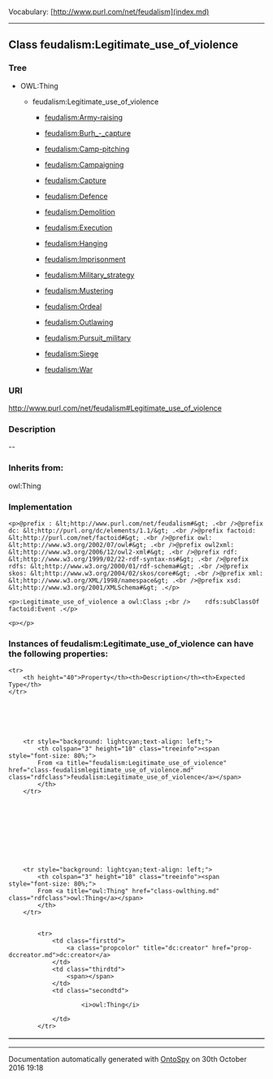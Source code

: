 Vocabulary: [http://www.purl.com/net/feudalism](index.md) 



---	
	




    


## Class feudalism:Legitimate_use_of_violence


### Tree

* OWL:Thing
    * feudalism:Legitimate_use_of_violence


        * [feudalism:Army-raising](class-feudalismarmy-raising.md) 

        * [feudalism:Burh_-_capture](class-feudalismburh_-_capture.md) 

        * [feudalism:Camp-pitching](class-feudalismcamp-pitching.md) 

        * [feudalism:Campaigning](class-feudalismcampaigning.md) 

        * [feudalism:Capture](class-feudalismcapture.md) 

        * [feudalism:Defence](class-feudalismdefence.md) 

        * [feudalism:Demolition](class-feudalismdemolition.md) 

        * [feudalism:Execution](class-feudalismexecution.md) 

        * [feudalism:Hanging](class-feudalismhanging.md) 

        * [feudalism:Imprisonment](class-feudalismimprisonment.md) 

        * [feudalism:Military_strategy](class-feudalismmilitary_strategy.md) 

        * [feudalism:Mustering](class-feudalismmustering.md) 

        * [feudalism:Ordeal](class-feudalismordeal.md) 

        * [feudalism:Outlawing](class-feudalismoutlawing.md) 

        * [feudalism:Pursuit_military](class-feudalismpursuit_military.md) 

        * [feudalism:Siege](class-feudalismsiege.md) 

        * [feudalism:War](class-feudalismwar.md) 
        






### URI
http://www.purl.com/net/feudalism#Legitimate_use_of_violence

### Description
--



### Inherits from:
owl:Thing




### Implementation
```
<p>@prefix : &lt;http://www.purl.com/net/feudalism#&gt; .<br />@prefix dc: &lt;http://purl.org/dc/elements/1.1/&gt; .<br />@prefix factoid: &lt;http://purl.com/net/factoid#&gt; .<br />@prefix owl: &lt;http://www.w3.org/2002/07/owl#&gt; .<br />@prefix owl2xml: &lt;http://www.w3.org/2006/12/owl2-xml#&gt; .<br />@prefix rdf: &lt;http://www.w3.org/1999/02/22-rdf-syntax-ns#&gt; .<br />@prefix rdfs: &lt;http://www.w3.org/2000/01/rdf-schema#&gt; .<br />@prefix skos: &lt;http://www.w3.org/2004/02/skos/core#&gt; .<br />@prefix xml: &lt;http://www.w3.org/XML/1998/namespace&gt; .<br />@prefix xsd: &lt;http://www.w3.org/2001/XMLSchema#&gt; .</p>

<p>:Legitimate_use_of_violence a owl:Class ;<br />    rdfs:subClassOf factoid:Event .</p>

<p></p>
```




### Instances of feudalism:Legitimate_use_of_violence can have the following properties:

<table border="1" cellspacing="3" cellpadding="5" class="classproperties table-hover ">

    <tr>
        <th height="40">Property</th><th>Description</th><th>Expected Type</th>
    </tr>

          

        
            
        
        <tr style="background: lightcyan;text-align: left;">
            <th colspan="3" height="10" class="treeinfo"><span style="font-size: 80%;">
            From <a title="feudalism:Legitimate_use_of_violence" href="class-feudalismlegitimate_use_of_violence.md" class="rdfclass">feudalism:Legitimate_use_of_violence</a></span>
            </th>
        </tr>       

            

        

          

        
            
        
        <tr style="background: lightcyan;text-align: left;">
            <th colspan="3" height="10" class="treeinfo"><span style="font-size: 80%;">
            From <a title="owl:Thing" href="class-owlthing.md" class="rdfclass">owl:Thing</a></span>
            </th>
        </tr>       

            
            <tr>
                <td class="firsttd">
                    <a class="propcolor" title="dc:creator" href="prop-dccreator.md">dc:creator</a>         
                </td>
                <td class="thirdtd">
                    <span></span>
                </td>
                <td class="secondtd">
                    
                        <i>owl:Thing</i>
                    
                </td>
            </tr>

            

        

    

</table>













---

Documentation automatically generated with [OntoSpy](http://ontospy.readthedocs.org/ "Open") on 30th October 2016 19:18